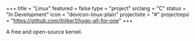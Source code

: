 +++
title = "Linux"
featured = false
type = "project"
srclang = "C"
status = "In Development"
icon = "devicon-linux-plain"
projectsite = "#"
projectrepo = "https://github.com/jhilker1/hugo-all-for-one"
+++

A free and open-source kernel.
